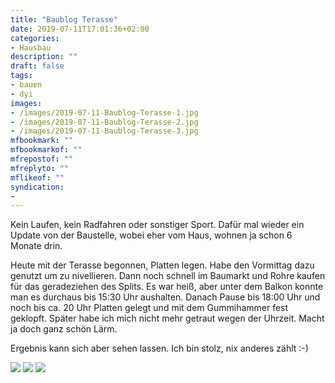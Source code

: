 ```yaml
---
title: "Baublog Terasse"
date: 2019-07-11T17:01:36+02:00
categories:
- Hausbau
description: ""
draft: false
tags:
- bauen
- dyi
images:
- /images/2019-07-11-Baublog-Terasse-1.jpg
- /images/2019-07-11-Baublog-Terasse-2.jpg
- /images/2019-07-11-Baublog-Terasse-3.jpg
mfbookmark: ""
mfbookmarkof: ""
mfrepostof: ""
mfreplyto: ""
mflikeof: ""
syndication:
-
---
```


Kein Laufen, kein Radfahren oder sonstiger Sport. Dafür mal wieder ein Update von der Baustelle, wobei eher vom Haus, wohnen ja schon 6 Monate drin.

Heute mit der Terasse begonnen, Platten legen. Habe den Vormittag dazu genutzt um zu nivellieren. Dann noch schnell im Baumarkt und Rohre kaufen für das geradeziehen des Splits. Es war heiß, aber unter dem Balkon konnte man es durchaus bis 15:30 Uhr aushalten. Danach Pause bis 18:00 Uhr und noch bis ca. 20 Uhr Platten gelegt und mit dem Gummihammer fest geklopft. Später habe ich mich nicht mehr getraut wegen der Uhrzeit. Macht ja doch ganz schön Lärm.

Ergebnis kann sich aber sehen lassen. Ich bin stolz, nix anderes zählt :-)

![](/images/2019-07-11-Baublog-Terasse-1.jpg)
![](/images/2019-07-11-Baublog-Terasse-2.jpg)
![](/images/2019-07-11-Baublog-Terasse-3.jpg)
